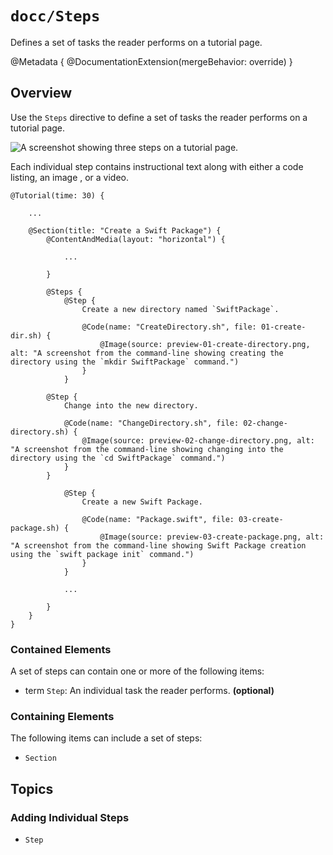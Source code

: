 # ``docc/Steps``

Defines a set of tasks the reader performs on a tutorial page.

@Metadata {
    @DocumentationExtension(mergeBehavior: override)
}

## Overview

Use the `Steps` directive to define a set of tasks the reader performs on a tutorial page.

![A screenshot showing three steps on a tutorial page.](3)

Each individual step contains instructional text along with either a code listing, an image , or a video.

```
@Tutorial(time: 30) {
    
    ...
    
    @Section(title: "Create a Swift Package") {
        @ContentAndMedia(layout: "horizontal") {

            ...

        }
        
        @Steps {
            @Step {
                Create a new directory named `SwiftPackage`.
                
                @Code(name: "CreateDirectory.sh", file: 01-create-dir.sh) {
                    @Image(source: preview-01-create-directory.png, alt: "A screenshot from the command-line showing creating the directory using the `mkdir SwiftPackage` command.")
                }
            }    

        @Step {
            Change into the new directory.
            
            @Code(name: "ChangeDirectory.sh", file: 02-change-directory.sh) {
                @Image(source: preview-02-change-directory.png, alt: "A screenshot from the command-line showing changing into the directory using the `cd SwiftPackage` command.")
            }
        }    

            @Step {
                Create a new Swift Package.
                
                @Code(name: "Package.swift", file: 03-create-package.sh) {
                    @Image(source: preview-03-create-package.png, alt: "A screenshot from the command-line showing Swift Package creation using the `swift package init` command.")
                }
            }    
            
            ...

        }
    }
}
````

### Contained Elements

A set of steps can contain one or more of the following items:

- term ``Step``: An individual task the reader performs. **(optional)**

### Containing Elements

The following items can include a set of steps:

- ``Section``

## Topics

### Adding Individual Steps

- ``Step``

<!-- Copyright (c) 2021 Apple Inc and the Swift Project authors. All Rights Reserved. -->
